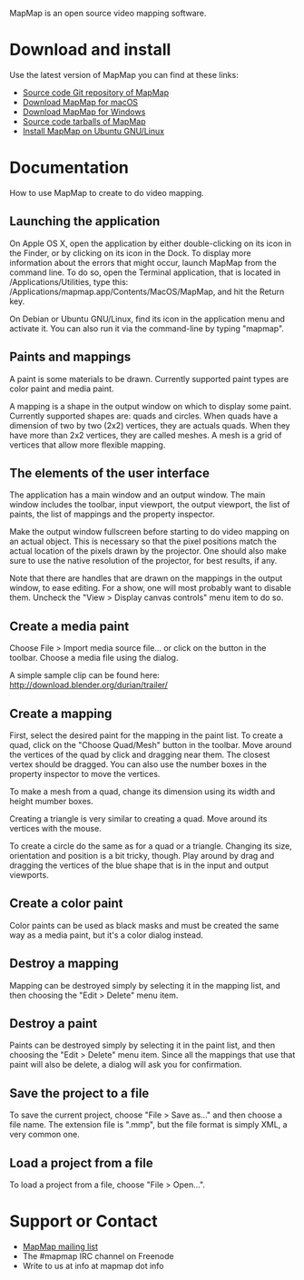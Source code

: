 MapMap is an open source video mapping software.

# Download and install
Use the latest version of MapMap you can find at these links:
- [Source code Git repository of MapMap](https://github.com/mapmapteam/mapmap)
- [Download MapMap for macOS](http://download.mapmap.info/osx/)
- [Download MapMap for Windows](http://download.mapmap.info/windows/)
- [Source code tarballs of MapMap](http://download.mapmap.info/tarballs/)
- [Install MapMap on Ubuntu GNU/Linux](https://launchpad.net/~mapmap/+archive/ubuntu/mapmap)

# Documentation
How to use MapMap to create to do video mapping.

## Launching the application
On Apple OS X, open the application by either double-clicking on its icon in the Finder, or by clicking on its icon in the Dock. To display more information about the errors that might occur, launch MapMap from the command line. To do so, open the Terminal application, that is located in /Applications/Utilities, type this: /Applications/mapmap.app/Contents/MacOS/MapMap, and hit the Return key.

On Debian or Ubuntu GNU/Linux, find its icon in the application menu and activate it. You can also run it via the command-line by typing "mapmap".

## Paints and mappings
A paint is some materials to be drawn. Currently supported paint types are color paint and media paint.

A mapping is a shape in the output window on which to display some paint. Currently supported shapes are: quads and circles. When quads have a dimension of two by two (2x2) vertices, they are actuals quads. When they have more than 2x2 vertices, they are called meshes. A mesh is a grid of vertices that allow more flexible mapping.

## The elements of the user interface
The application has a main window and an output window. The main window includes the toolbar, input viewport, the output viewport, the list of paints, the list of mappings and the property inspector.

Make the output window fullscreen before starting to do video mapping on an actual object. This is necessary so that the pixel positions match the actual location of the pixels drawn by the projector. One should also make sure to use the native resolution of the projector, for best results, if any.

Note that there are handles that are drawn on the mappings in the output window, to ease editing. For a show, one will most probably want to disable them. Uncheck the "View > Display canvas controls" menu item to do so.

## Create a media paint
Choose File > Import media source file... or click on the button in the toolbar. Choose a media file using the dialog.

A simple sample clip can be found here: http://download.blender.org/durian/trailer/

## Create a mapping
First, select the desired paint for the mapping in the paint list. To create a quad, click on the "Choose Quad/Mesh" button in the toolbar. Move around the vertices of the quad by click and dragging near them. The closest vertex should be dragged. You can also use the number boxes in the property inspector to move the vertices.

To make a mesh from a quad, change its dimension using its width and height mumber boxes.

Creating a triangle is very similar to creating a quad. Move around its vertices with the mouse.

To create a circle do the same as for a quad or a triangle. Changing its size, orientation and position is a bit tricky, though. Play around by drag and dragging the vertices of the blue shape that is in the input and output viewports.

## Create a color paint
Color paints can be used as black masks and must be created the same way as a media paint, but it's a color dialog instead.

## Destroy a mapping
Mapping can be destroyed simply by selecting it in the mapping list, and then choosing the "Edit > Delete" menu item.

## Destroy a paint
Paints can be destroyed simply by selecting it in the paint list, and then choosing the "Edit > Delete" menu item. Since all the mappings that use that paint will also be delete, a dialog will ask you for confirmation.

## Save the project to a file
To save the current project, choose "File > Save as..." and then choose a file name. The extension file is ".mmp", but the file format is simply XML, a very common one.

## Load a project from a file
To load a project from a file, choose "File > Open...".

# Support or Contact
- [MapMap mailing list](https://listes.koumbit.net/cgi-bin/mailman/listinfo/mapmap-list-mapmap.info)
- The #mapmap IRC channel on Freenode
- Write to us at info at mapmap dot info
